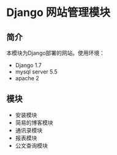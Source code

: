 Django 网站管理模块
====

简介
----

本模块为Django部署的网站。使用环境：

- Django 1.7
- mysql server 5.5
- apache 2

模块
----

- 安装模块
- 简易的博客模块
- 通讯录模块
- 报表模块
- 公文查询模块
